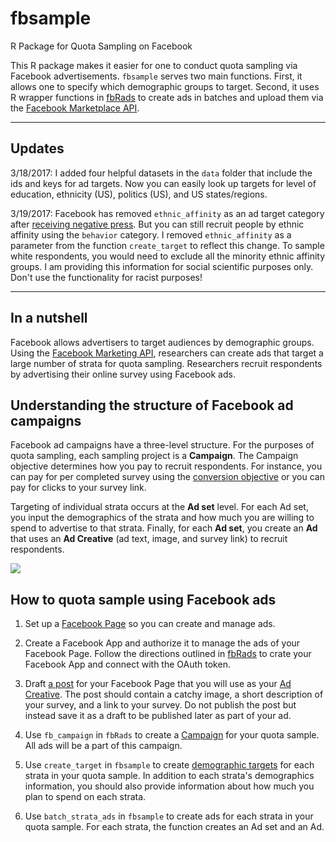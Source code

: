 # fbsample

R Package for Quota Sampling on Facebook

This R package makes it easier for one to conduct quota sampling via Facebook advertisements. `fbsample` serves two main functions. First, it allows one to specify which demographic groups to target. Second, it uses R wrapper functions in [fbRads](https://github.com/cardcorp/fbRads) to create ads in batches and upload them via the [Facebook Marketplace API](https://developers.facebook.com/docs/marketing-apis).

-----------------------------

## Updates

3/18/2017: I added four helpful datasets in the `data` folder that include the ids and keys for ad targets. Now you can easily look up targets for level of education, ethnicity (US), politics (US), and US states/regions.

3/19/2017: Facebook has removed `ethnic_affinity` as an ad target category after [receiving negative press](https://www.nytimes.com/2016/11/12/business/media/facebook-will-stop-some-ads-from-targeting-users-by-race.html?_r=0). But you can still recruit people by ethnic affinity using the `behavior` category. I removed `ethnic_affinity` as a parameter from the function `create_target` to reflect this change. To sample white respondents, you would need to exclude all the minority ethnic affinity groups. I am providing this information for social scientific purposes only. Don't use the functionality for racist purposes! 

-----------------------------

## In a nutshell

Facebook allows advertisers to target audiences by demographic groups. Using the [Facebook Marketing API](https://developers.facebook.com/docs/marketing-apis), researchers can create ads that target a large number of strata for quota sampling. Researchers recruit respondents by advertising their online survey using Facebook ads. 

## Understanding the structure of Facebook ad campaigns

Facebook ad campaigns have a three-level structure. For the purposes of quota sampling, each sampling project is a **Campaign**. The Campaign objective determines how you pay to recruit respondents. For instance, you can pay for per completed survey using the [conversion objective](https://www.facebook.com/business/learn/facebook-create-ad-website-conversions) or you can pay for clicks to your survey link. 

Targeting of individual strata occurs at the **Ad set** level. For each Ad set, you input the demographics of the strata and how much you are willing to spend to advertise to that strata. Finally, for each **Ad set**, you create an **Ad** that uses an **Ad Creative** (ad text, image, and survey link) to recruit respondents. 

![](https://static1.squarespace.com/static/56c4d0b94d088e1c92d242af/t/5723e35e746fb941a5c16fdb/1461969760920/?format=750w)

## How to quota sample using Facebook ads

1. Set up a [Facebook Page](https://www.facebook.com/business/learn/set-up-facebook-page) so you can create and manage ads.

2. Create a Facebook App and authorize it to manage the ads of your Facebook Page. Follow the directions outlined in [fbRads](https://github.com/cardcorp/fbRads/blob/master/README.md) to crate your Facebook App and connect with the OAuth token. 

3. Draft [a post](https://www.facebook.com/business/learn/facebook-page-create-posts) for your Facebook Page that you will use as your [Ad Creative](https://developers.facebook.com/docs/marketing-api/reference/ad-creative). The post should contain a catchy image, a short description of your survey, and a link to your survey. Do not publish the post but instead save it as a draft to be published later as part of your ad. 

4. Use `fb_campaign` in `fbRads` to create a [Campaign](https://developers.facebook.com/docs/marketing-api/reference/ad-campaign-group) for your quota sample. All ads will be a part of this campaign. 

5. Use `create_target` in `fbsample` to create [demographic targets](https://www.facebook.com/business/a/online-sales/ad-targeting-details) for each strata in your quota sample. In addition to each strata's demographics information, you should also provide information about how much you plan to spend on each strata.

6. Use `batch_strata_ads` in `fbsample` to create ads for each strata in your quota sample. For each strata, the function creates an Ad set and an Ad. 

